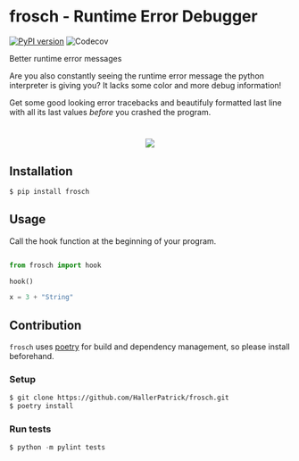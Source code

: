 # frosch - Runtime Error Debugger

[![PyPI version](https://badge.fury.io/py/frosch.svg)](https://badge.fury.io/py/frosch)
![Codecov](https://img.shields.io/codecov/c/github/HallerPatrick/frosch)

Better runtime error messages 

Are you also constantly seeing the runtime error message the 
python interpreter is giving you?
It lacks some color and more debug information!


Get some good looking error tracebacks and beautifuly formatted
last line with all its last values *before* you crashed the program.

<h1 align="center">
  <img src="showcase.png">
</h1>


## Installation

```bash
$ pip install frosch

```

## Usage 


Call the hook function at the beginning of your program.

```python

from frosch import hook

hook()

x = 3 + "String"

```

## Contribution

`frosch` uses [poetry](https://github.com/python-poetry/poetry) for build and dependency
management, so please install beforehand.

### Setup

```bash
$ git clone https://github.com/HallerPatrick/frosch.git
$ poetry install
```

### Run tests

```python
$ python -m pylint tests
```

